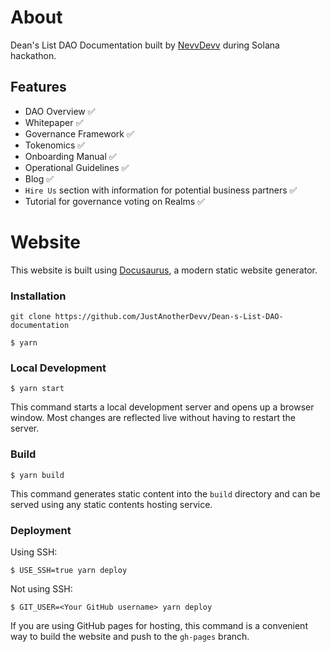 # About

Dean's List DAO Documentation built by [NevvDevv](https://github.com/JustAnotherDevv) during Solana hackathon.

## Features

- DAO Overview ✅
- Whitepaper ✅
- Governance Framework ✅
- Tokenomics ✅
- Onboarding Manual ✅
- Operational Guidelines ✅
- Blog ✅
- `Hire Us` section with information for potential business partners ✅
- Tutorial for governance voting on Realms ✅

# Website

This website is built using [Docusaurus](https://docusaurus.io/), a modern static website generator.

### Installation

```
git clone https://github.com/JustAnotherDevv/Dean-s-List-DAO-documentation

```

```
$ yarn
```

### Local Development

```
$ yarn start
```

This command starts a local development server and opens up a browser window. Most changes are reflected live without having to restart the server.

### Build

```
$ yarn build
```

This command generates static content into the `build` directory and can be served using any static contents hosting service.

### Deployment

Using SSH:

```
$ USE_SSH=true yarn deploy
```

Not using SSH:

```
$ GIT_USER=<Your GitHub username> yarn deploy
```

If you are using GitHub pages for hosting, this command is a convenient way to build the website and push to the `gh-pages` branch.
